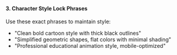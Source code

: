 #### 3. **Character Style Lock Phrases**

Use these exact phrases to maintain style:

- "Clean bold cartoon style with thick black outlines"
- "Simplified geometric shapes, flat colors with minimal shading"
- "Professional educational animation style, mobile-optimized"
